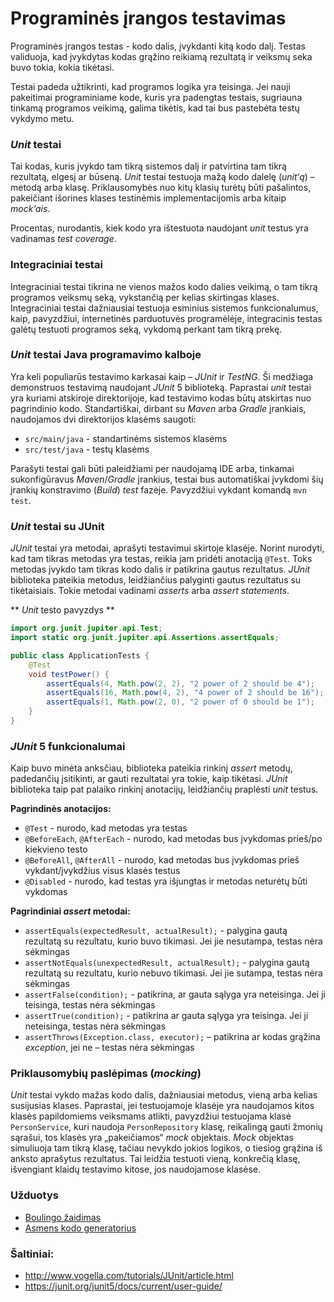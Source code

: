 # Programinės įrangos testavimas
Programinės įrangos testas - kodo dalis, įvykdanti kitą kodo dalį. Testas validuoja, kad įvykdytas kodas grąžino reikiamą rezultatą ir veiksmų seka buvo tokia, kokia tikėtasi.  

Testai padeda užtikrinti, kad programos logika yra teisinga. Jei nauji pakeitimai programiniame kode, kuris yra padengtas testais, sugriauna tinkamą programos veikimą,  galima tikėtis, kad tai bus pastebėta testų vykdymo metu.

### *Unit* testai
Tai kodas, kuris įvykdo tam tikrą sistemos dalį ir patvirtina tam tikrą rezultatą, elgesį ar būseną. *Unit* testai testuoja mažą kodo dalelę (*unit‘ą*) – metodą arba klasę. Priklausomybės nuo kitų klasių turėtų būti pašalintos, pakeičiant išorines klases testinėmis implementacijomis arba kitaip *mock‘ais*.

Procentas, nurodantis, kiek kodo yra ištestuota naudojant *unit* testus yra vadinamas *test coverage*.

### Integraciniai testai
Integraciniai testai tikrina ne vienos mažos kodo dalies veikimą, o tam tikrą programos veiksmų seką, vykstančią per kelias skirtingas klases. Integraciniai testai dažniausiai testuoja esminius sistemos funkcionalumus, kaip, pavyzdžiui, internetinės parduotuvės programėlėje, integracinis testas galėtų testuoti programos seką, vykdomą perkant tam tikrą prekę.

### *Unit* testai Java programavimo kalboje
Yra keli populiarūs testavimo karkasai kaip – *JUnit* ir *TestNG*. Ši medžiaga demonstruos testavimą naudojant *JUnit* 5 biblioteką.
Paprastai *unit*  testai yra kuriami atskiroje direktorijoje, kad testavimo kodas būtų atskirtas nuo pagrindinio kodo. Standartiškai, dirbant su *Maven* arba *Gradle* įrankiais, naudojamos dvi direktorijos klasėms saugoti:
-	`src/main/java` - standartinėms sistemos klasėms 
-	`src/test/java` - testų klasėms

Parašyti testai gali būti paleidžiami per naudojamą IDE arba, tinkamai sukonfigūravus *Maven*/*Gradle* įrankius, testai bus automatiškai įvykdomi šių įrankių konstravimo (*Build*) *test* fazėje. Pavyzdžiui vykdant komandą `mvn test`.


### *Unit* testai su JUnit
*JUnit* testai yra metodai, aprašyti testavimui skirtoje klasėje. Norint nurodyti, kad tam tikras metodas yra testas, reikia jam pridėti anotaciją `@Test`. Toks metodas įvykdo tam tikras kodo dalis ir patikrina gautus rezultatus. *JUnit* biblioteka pateikia metodus, leidžiančius palyginti gautus rezultatus su tikėtaisiais. Tokie metodai vadinami *asserts* arba *assert statements*.

** *Unit* testo pavyzdys **
```java
import org.junit.jupiter.api.Test;
import static org.junit.jupiter.api.Assertions.assertEquals;

public class ApplicationTests {
    @Test
    void testPower() {
        assertEquals(4, Math.pow(2, 2), "2 power of 2 should be 4");
        assertEquals(16, Math.pow(4, 2), "4 power of 2 should be 16");
        assertEquals(1, Math.pow(2, 0), "2 power of 0 should be 1");
    }
}
```

### *JUnit* 5 funkcionalumai
Kaip buvo minėta anksčiau, biblioteka pateikia rinkinį *assert* metodų, padedančių įsitikinti, ar gauti rezultatai yra tokie, kaip tikėtasi. *JUnit* biblioteka taip pat palaiko rinkinį anotacijų, leidžiančių praplėsti *unit* testus.

**Pagrindinės anotacijos:**
-	`@Test` - nurodo, kad metodas yra testas
-	`@BeforeEach`, `@AfterEach` - nurodo, kad metodas bus įvykdomas prieš/po kiekvieno testo
-	`@BeforeAll`, `@AfterAll` - nurodo, kad metodas bus įvykdomas prieš vykdant/įvykdžius visus klasės testus
-	`@Disabled` - nurodo, kad testas yra išjungtas ir metodas neturėtų būti vykdomas

**Pagrindiniai *assert* metodai:**
-	`assertEquals(expectedResult, actualResult);` - palygina gautą rezultatą su rezultatu, kurio buvo tikimasi. Jei jie nesutampa, testas nėra sėkmingas
-	`assertNotEquals(unexpectedResult, actualResult);` - palygina gautą rezultatą su rezultatu, kurio nebuvo tikimasi. Jei jie sutampa, testas nėra sėkmingas
-	`assertFalse(condition);` - patikrina, ar gauta sąlyga yra neteisinga. Jei ji teisinga, testas nėra sėkmingas
-	`assertTrue(condition);` - patikrina ar gauta sąlyga yra teisinga. Jei ji neteisinga, testas nėra sėkmingas
-	`assertThrows(Exception.class, executor);` – patikrina ar kodas grąžina *exception*, jei ne – testas nėra sėkmingas

### Priklausomybių paslėpimas (*mocking*)
*Unit* testai vykdo mažas kodo dalis, dažniausiai metodus, vieną arba kelias susijusias klases. 
Paprastai, jei testuojamoje klasėje yra naudojamos kitos klasės papildomiems veiksmams atlikti,  pavyzdžiui testuojama klasė `PersonService`, kuri naudoja `PersonRepository` klasę, reikalingą gauti žmonių sąrašui, tos klasės yra „pakeičiamos“ *mock* objektais.  *Mock* objektas simuliuoja tam tikrą klasę, tačiau nevykdo jokios logikos, o tiesiog grąžina iš anksto aprašytus rezultatus. Tai leidžia testuoti vieną, konkrečią klasę, išvengiant klaidų testavimo kitose, jos naudojamose klasėse.

### Užduotys
-   [Boulingo žaidimas](exercises/bowling-game.md)
-	[Asmens kodo generatorius](exercises/official-id-generator.md)	
### Šaltiniai: 
-	http://www.vogella.com/tutorials/JUnit/article.html
-	https://junit.org/junit5/docs/current/user-guide/
